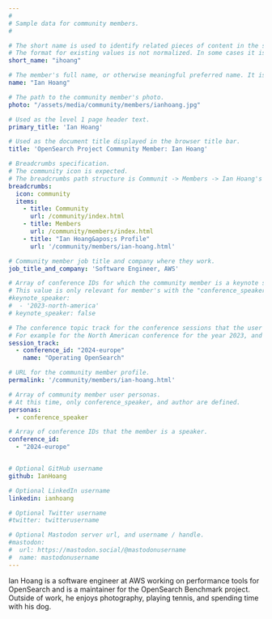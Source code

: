 ```yaml
---
#
# Sample data for community members.
#

# The short name is used to identify related pieces of content in the site. For example it is used in the "authors" array of blog posts, and it is used in the "presenters" array for OpenSearch Conference sessions to identify who is speaking.
# The format for existing values is not normalized. In some cases it is "first-initial-of-first-name" + "last-name", or matching a GitHub username, or something all together random. What is important is that it is unique within the system.
short_name: "ihoang"

# The member's full name, or otherwise meaningful preferred name. It is used in the templates for presenting content authors as well as the name of conference speakers.
name: "Ian Hoang"

# The path to the community member's photo.
photo: "/assets/media/community/members/ianhoang.jpg"

# Used as the level 1 page header text.
primary_title: 'Ian Hoang'

# Used as the document title displayed in the browser title bar.
title: 'OpenSearch Project Community Member: Ian Hoang'

# Breadcrumbs specification.
# The community icon is expected.
# The breadcrumbs path structure is Communit -> Members -> Ian Hoang's Profile.
breadcrumbs:
  icon: community
  items:
    - title: Community
      url: /community/index.html
    - title: Members
      url: /community/members/index.html
    - title: "Ian Hoang&apos;s Profile"
      url: '/community/members/ian-hoang.html'

# Community member job title and company where they work.
job_title_and_company: 'Software Engineer, AWS'

# Array of conference IDs for which the community member is a keynote speaker, if any, or boolean false otherwise.
# This value is only relevant for member's with the "conference_speaker" user persona.
#keynote_speaker:
#  - '2023-north-america'
# keynote_speaker: false

# The conference topic track for the conference sessions that the user is a speaker. These are shaped as an array of value pairs mapping conference ID and name. 
# For example for the North American conference for the year 2023, and the "Community" track:
session_track: 
  - conference_id: "2024-europe"
    name: "Operating OpenSearch"

# URL for the community member profile.
permalink: '/community/members/ian-hoang.html'

# Array of community member user personas.
# At this time, only conference_speaker, and author are defined.
personas:
  - conference_speaker

# Array of conference IDs that the member is a speaker.
conference_id:
  - "2024-europe"


# Optional GitHub username
github: IanHoang

# Optional LinkedIn username
linkedin: ianhoang

# Optional Twitter username
#twitter: twitterusername

# Optional Mastodon server url, and username / handle.
#mastodon:
#  url: https://mastodon.social/@mastodonusername
#  name: mastodonusername
---
```


Ian Hoang is a software engineer at AWS working on performance tools for OpenSearch and is a maintainer for the OpenSearch Benchmark project. Outside of work, he enjoys photography, playing tennis, and spending time with his dog. 
